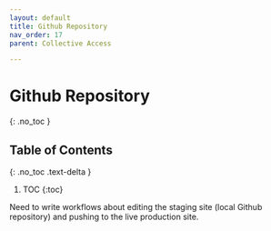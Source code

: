 ```yaml
---
layout: default
title: Github Repository 
nav_order: 17
parent: Collective Access

---
```


# Github Repository
{: .no_toc }

## Table of Contents
{: .no_toc .text-delta }

1. TOC
{:toc}

Need to write workflows about editing the staging site (local Github repository) and pushing to the live production site. 